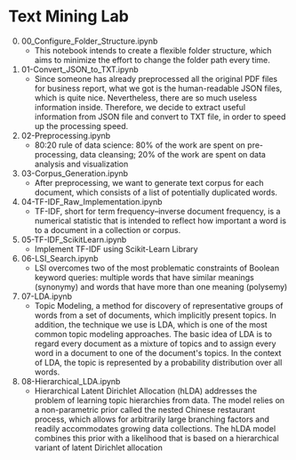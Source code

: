 # Text Mining Lab

0. 00_Configure_Folder_Structure.ipynb
   - This notebook intends to create a flexible folder structure, which aims to minimize the effort to change the folder path every time.
1. 01-Convert_JSON_to_TXT.ipynb
   - Since someone has already preprocessed all the original PDF files for business report, what we got is the human-readable JSON files, which is quite nice. Nevertheless, there are so much useless information inside. Therefore, we decide to extract useful information from JSON file and convert to TXT file, in order to speed up the processing speed.
2. 02-Preprocessing.ipynb
   - 80:20 rule of data science: 80% of the work are spent on pre-processing, data cleansing; 20% of the work are spent on data analysis and visualization
3. 03-Corpus_Generation.ipynb
   - After preprocessing, we want to generate text corpus for each document, which consists of a list of potentially duplicated words.
4. 04-TF-IDF_Raw_Implementation.ipynb
   - TF-IDF, short for term frequency–inverse document frequency, is a numerical statistic that is intended to reflect how important a word is to a document in a collection or corpus.
5. 05-TF-IDF_ScikitLearn.ipynb
   - Implement TF-IDF using Scikit-Learn Library
6. 06-LSI_Search.ipynb
   -  LSI overcomes two of the most problematic constraints of Boolean keyword queries: multiple words that have similar meanings (synonymy) and words that have more than one meaning (polysemy)
7. 07-LDA.ipynb
   - Topic Modeling, a method for discovery of representative groups of words from a set of documents, which implicitly present topics. In addition, the technique we use is LDA, which is one of the most common topic modeling approaches. The basic idea of LDA is to regard every document as a mixture of topics and to assign every word in a document to one of the document's topics. In the context of LDA, the topic is represented by a probability distribution over all words.
8. 08-Hierarchical_LDA.ipynb
   - Hierarchical Latent Dirichlet Allocation (hLDA) addresses the problem of learning topic hierarchies from data. The model relies on a non-parametric prior called the nested Chinese restaurant process, which allows for arbitrarily large branching factors and readily accommodates growing data collections. The hLDA model combines this prior with a likelihood that is based on a hierarchical variant of latent Dirichlet allocation 
